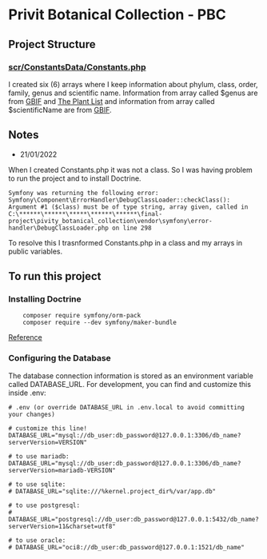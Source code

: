 # Privit Botanical Collection - PBC

## Project Structure

### [scr/ConstantsData/Constants.php](https://github.com/BarbaraCristinaNunes/final-project/blob/main/pivity_botanical_collection/src/ConstantsData/Constants.php)

I created six (6) arrays where I keep information about phylum, class, order, family, genus and scientific name. Information from array called $genus are from [GBIF](https://www.gbif.org/species/2519) and [The Plant List](http://www.theplantlist.org/browse/A/Cactaceae/) and information from array called $scientificName are from [GBIF](https://www.gbif.org/species/2519).

## <b>Notes</b>

* 21/01/2022

When I created Constants.php it was not a class. So I was having problem to run the project and to install Doctrine.

    Symfony was returning the following error:
    Symfony\Component\ErrorHandler\DebugClassLoader::checkClass(): Argument #1 ($class) must be of type string, array given, called in C:\******\******\*****\******\******\final-project\pivity_botanical_collection\vendor\symfony\error-handler\DebugClassLoader.php on line 298

To resolve this I trasnformed Constants.php in a class and my arrays in public variables.

## To run this project 

### Installing Doctrine

        composer require symfony/orm-pack
        composer require --dev symfony/maker-bundle

[Reference](https://symfony.com/doc/current/doctrine.html)

### Configuring the Database

The database connection information is stored as an environment variable called DATABASE_URL. For development, you can find and customize this inside .env:

    # .env (or override DATABASE_URL in .env.local to avoid committing your changes)

    # customize this line!
    DATABASE_URL="mysql://db_user:db_password@127.0.0.1:3306/db_name?serverVersion=VERSION"

    # to use mariadb:
    DATABASE_URL="mysql://db_user:db_password@127.0.0.1:3306/db_name?serverVersion=mariadb-VERSION"

    # to use sqlite:
    # DATABASE_URL="sqlite:///%kernel.project_dir%/var/app.db"

    # to use postgresql:
    # DATABASE_URL="postgresql://db_user:db_password@127.0.0.1:5432/db_name?serverVersion=11&charset=utf8"

    # to use oracle:
    # DATABASE_URL="oci8://db_user:db_password@127.0.0.1:1521/db_name"